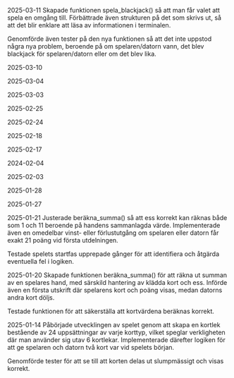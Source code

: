 2025-03-11
Skapade funktionen spela_blackjack() så att man får valet att spela en omgång till. Förbättrade även strukturen på det som skrivs ut, så att det blir enklare att läsa av informationen i terminalen.

Genomförde även tester på den nya funktionen så att det inte uppstod några nya problem, beroende på om spelaren/datorn vann, det blev blackjack för spelaren/datorn eller om det blev lika.

2025-03-10

2025-03-04

2025-03-03

2025-02-25

2025-02-24

2025-02-18

2025-02-17

2024-02-04

2025-02-03

2025-01-28

2025-01-27

2025-01-21
Justerade beräkna_summa() så att ess korrekt kan räknas både som 1 och 11 beroende på handens sammanlagda värde. Implementerade även en omedelbar vinst- eller förlustutgång om spelaren eller datorn får exakt 21 poäng vid första utdelningen.

Testade spelets startfas upprepade gånger för att identifiera och åtgärda eventuella fel i logiken.

2025-01-20
Skapade funktionen beräkna_summa() för att räkna ut summan av en spelares hand, med särskild hantering av klädda kort och ess. Införde även en första utskrift där spelarens kort och poäng visas, medan datorns andra kort döljs.

Testade funktionen för att säkerställa att kortvärdena beräknas korrekt.

2025-01-14
Påbörjade utvecklingen av spelet genom att skapa en kortlek bestående av 24 uppsättningar av varje korttyp, vilket speglar verkligheten där man använder sig utav 6 kortlekar. Implementerade därefter logiken för att ge spelaren och datorn två kort var vid spelets början.

Genomförde tester för att se till att korten delas ut slumpmässigt och visas korrekt.